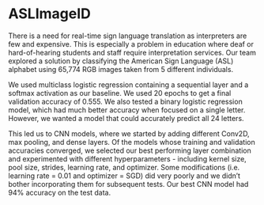 # ASLImageID

There is a need for real-time sign language translation as interpreters are few and expensive. This is especially a problem in education where deaf or hard-of-hearing students and staff require interpretation services. Our team explored a solution by classifying the American Sign Language (ASL) alphabet using 65,774 RGB images taken from 5 different individuals. 

We used multiclass logistic regression containing a sequential layer and a softmax activation as our baseline. We used 20 epochs to get a final validation accuracy of 0.555. We also tested a binary logistic regression model, which had much better accuracy when focused on a single letter. However, we wanted a model that could accurately predict all 24 letters.

This led us to CNN models, where we started by adding different Conv2D, max pooling, and dense layers. Of the models whose training and validation accuracies converged, we selected our best performing layer combination and experimented with different hyperparameters - including kernel size, pool size, strides, learning rate, and optimizer. Some modifications (i.e. learning rate = 0.01 and optimizer = SGD) did very poorly and we didn’t bother incorporating them for subsequent tests. Our best CNN model had 94% accuracy on the test data.
